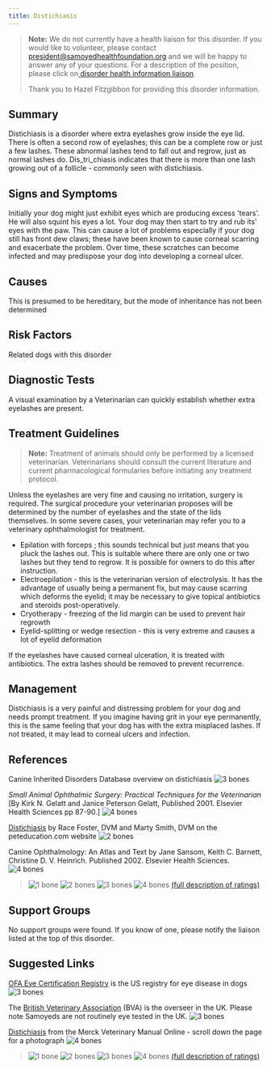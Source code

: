 ```yaml
---
title: Distichiasis
---
```

> **Note:** We do not currently have a health liaison for this disorder. If you would like to volunteer, please contact[ president@samoyedhealthfoundation.org](mailto:president@samoyedhealthfoundation.org?subject=Questions%20about%20becoming%20a%20Health%20Information%20Liaison%20or%20Reviewer) and we will be happy to answer any of your questions.
> For a description of the position, please click on[ disorder health information liaison](/become-a-health-information-liaison).
>
> Thank you to Hazel Fitzgibbon for providing this disorder information.

## Summary

Distichiasis is a disorder where extra eyelashes grow inside the eye
lid.  There is often a second row of eyelashes; this can be a complete
row or just a few lashes. These abnormal lashes tend to fall out and
regrow, just as normal lashes do. Dis_tri_chiasis indicates that there
is more than one lash growing out of a follicle - commonly seen with
distichiasis.

## Signs and Symptoms

Initially your dog might just exhibit eyes which are producing excess
'tears'. He will also squint his eyes a lot. Your dog may then start
to try and rub its' eyes with the paw. This can cause a lot of problems
especially if your dog still has front dew claws; these have been known
to cause corneal scarring and exacerbate the problem. Over time, these
scratches can become infected and may predispose your dog into
developing a corneal ulcer.

## Causes

This is presumed to be hereditary, but the mode of inheritance has not
been determined

## Risk Factors

Related dogs with this disorder

## Diagnostic Tests

A visual examination by a Veterinarian can quickly establish whether
extra eyelashes are present.

## Treatment Guidelines

> **Note:** Treatment of animals should only be performed by a licensed
> veterinarian. Veterinarians should consult the current literature and
> current pharmacological formularies before initiating any treatment
> protocol.

Unless the eyelashes are very fine and causing no irritation, surgery is
required.  The surgical procedure your veterinarian proposes will be
determined by the number of eyelashes and the state of the lids
themselves. In some severe cases, your veterinarian may refer you to a
veterinary ophthalmologist for treatment.

* Epilation with forceps ; this sounds technical but just means that
  you pluck the lashes out. This is suitable where there are only one
  or two lashes but they tend to regrow. It is possible for owners to
  do this after instruction.
* Electroepilation - this is the veterinarian version of electrolysis.
  It has the  advantage of usually being a permanent fix, but may
  cause scarring which deforms the eyelid; it may be necessary to give
  topical antibiotics and steroids post-operatively.
* Cryotherapy - freezing of the lid margin can be used to prevent hair
  regrowth
* Eyelid-splitting or wedge resection - this is very extreme and
  causes a lot of eyelid deformation

If the eyelashes have caused corneal ulceration, it is treated with
antibiotics.  The extra lashes should be removed to prevent recurrence.

## Management

Distichiasis is a very painful and distressing problem for your dog and
needs prompt treatment. If you imagine having grit in your eye
permanently, this is the same feeling that your dog has with the extra
misplaced lashes.  If not treated, it may lead to corneal ulcers and
infection.

## References

Canine Inherited Disorders Database overview on distichiasis
![3 bones](/img/3-bones.gif)

_Small Animal Ophthalmic Surgery: Practical Techniques for the
Veterinarian_ \[By Kirk N. Gelatt and Janice Peterson Gelatt, Published 2001. Elsevier Health Sciences pp 87-90.]
![4 bones](/img/4-bones.gif)

[Distichiasis](https://www.petcoach.co/article/distichiasis-eyelashes-irritating-the-eye-in-dogs/)
by Race Foster, DVM and Marty Smith, DVM on the peteducation.com
website
![2 bones](/img/2-bones.gif)

Canine Ophthalmology: An Atlas and Text by Jane Sansom, Keith C.
Barnett, Christine D. V. Heinrich. Published 2002. Elsevier Health
Sciences.
![4 bones](/img/4-bones.gif)

> ![1 bone](/img/1-bone.gif)
> ![2 bones](/img/2-bones.gif)
> ![3 bones](/img/3-bones.gif)
> ![4 bones](/img/4-bones.gif)
> [(full description of ratings)](/diseases/ratings-what-do-they-mean)

## Support Groups

No support groups were found.  If you know of one, please notify the
liaison listed at the top of this disorder.

## Suggested Links

[OFA Eye Certification
Registry](https://www.ofa.org/?s=eye+overview)  is the
US registry for eye disease in dogs
![3 bones](/img/3-bones.gif)

The [British Veterinary
Association](https://www.bva.co.uk/Canine-Health-Schemes/Eye-scheme/)
(BVA)  is the overseer in the UK.  Please note Samoyeds are not
routinely eye tested in the UK.
![3 bones](/img/3-bones.gif)

[Distichiasis](http://www.merckvetmanual.com/mvm/eye_and_ear/ophthalmology/eyelids.html?qt=distichiasis&alt=sh)
from the Merck Veterinary Manual Online - scroll down the page for a photograph
![4 bones](/img/4-bones.gif)

> ![1 bone](/img/1-bone.gif)
> ![2 bones](/img/2-bones.gif)
> ![3 bones](/img/3-bones.gif)
> ![4 bones](/img/4-bones.gif)
> [(full description of ratings)](/diseases/ratings-what-do-they-mean)
